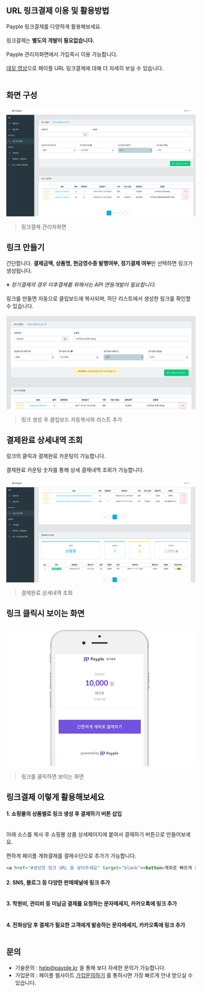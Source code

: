 ## URL 링크결제 이용 및 활용방법 
Payple 링크결제를 다양하게 활용해보세요.<br><br>
링크결제는 **별도의 개발이 필요없습니다.** <br><br>
Payple 관리자화면에서 가입즉시 이용 가능합니다.<br><br>
[데모 영상](https://youtu.be/skw1PbfHJnE)으로 페이플 URL 링크결제에 대해 더 자세히 보실 수 있습니다. <br><br>

## 화면 구성 
![링크결제 관리자화면](img/link_main.png "링크결제 관리자화면")
>링크결제 관리자화면

## 링크 만들기 
간단합니다. **결제금액, 상품명, 현금영수증 발행여부, 정기결제 여부**만 선택하면 링크가 생성됩니다.<br><br>
 ※ _정기결제의 경우 이후결제를 위해서는 API 연동개발이 필요합니다._ <br><br>
링크를 만들면 자동으로 클립보드에 복사되며, 하단 리스트에서 생성한 링크를 확인할 수 있습니다. <br><br> 
![링크만들기](img/link_makeLink.png "링크만들기")
>링크 생성 후 클립보드 자동복사와 리스트 추가 

## 결제완료 상세내역 조회 
링크의 클릭과 결제완료 카운팅이 가능합니다.<br>    
결제완료 카운팅 숫자를 통해 상세 결제내역 조회가 가능합니다. <br><br>
![결제완료 상세](img/link_detail_01.png "결제완료 상세")
>결제완료 상세내역 조회 

## 링크 클릭시 보이는 화면 
![링크클릭](img/03_pay_500.png "링크클릭")
>링크를 클릭하면 보이는 화면 

## 링크결제 이렇게 활용해보세요 
#### 1. 쇼핑몰의 상품별로 링크 생성 후 결제하기 버튼 삽입<br><br>
아래 소스를 복사 후 쇼핑몰 상품 상세페이지에 붙여서 결제하기 버튼으로 만들어보세요. <br><br>
편하게 페이플 계좌결제를 결제수단으로 추가가 가능합니다.
```html
<a href="#생성한 링크 URL 을 넣어주세요" target="blank"><button>계좌로 빠르게 결제하기</button></a>
```
#### 2. SNS, 블로그 등 다양한 판매채널에 링크 추가<br><br>
#### 3. 학원비, 관리비 등 미납금 결제를 요청하는 문자메세지, 카카오톡에 링크 추가<br><br> 
#### 4. 전화상담 후 결제가 필요한 고객에게 발송하는 문자메세지, 카카오톡에 링크 추가<br><br> 

## 문의  
* 기술문의 : help@payple.kr 을 통해 보다 자세한 문의가 가능합니다.
* 가입문의 : 페이플 웹사이트 [가입문의하기](https://www.payple.kr) 를 통하시면 가장 빠르게 안내 받으실 수 있습니다. 
